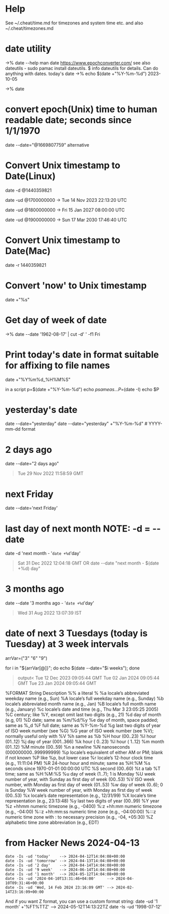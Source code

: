 # Help


See ~/.cheat/time.md for timezones and system time etc. and also ~/.cheat/timezones.md


# date utility
->%  date --help
man date
https://www.epochconverter.com/
  see also
  dateutils - sudo pamac install dateutils. $ info dateutils for details. Can do anything with dates.
  today's date
->% echo  $(date +"%Y-%m-%d")
 2023-10-05

->% date

# convert epoch(Unix) time to human readable date; seconds since 1/1/1970 

date --date="@1669807759"
 alternative 

# Convert Unix timestamp to Date(Linux)

date -d @1440359821

date -ud @1700000000
-> Tue 14 Nov 2023 22:13:20 UTC

date -ud @1800000000
-> Fri 15 Jan 2027 08:00:00 UTC

date -ud @1900000000
-> Sun 17 Mar 2030 17:46:40 UTC

# Convert Unix timestamp to Date(Mac)
date -r 1440359821

# Convert 'now' to Unix timestamp 
date +"%s"

# Get day of week of date

->%  date --date '1962-08-17' | cut -d' ' -f1
Fri

# Print today's date in format suitable for affixing to file names
date +"%Y%m%d_%H%M%S"

 in a script
p=$(date +"%Y-%m-%d")
echo $p
 same as ...
P=$(date -I)
echo $P

# yesterday's date
date --date="yesterday"
date  --date="yesterday" +"%Y-%m-%d" # YYYY-mm-dd format

# 2 days ago 
date --date="2 days ago" 
> Tue 29 Nov 2022 11:58:59 GMT

# next Friday
date --date='next Friday'

# last day of next month  NOTE: -d = --date 
date -d 'next month - '`date +%d`'day'
> Sat 31 Dec 2022 12:04:18 GMT
OR
date --date "next month - $(date +%d) day"

# 3 months ago
date --date '3 months ago - '`date +%d`'day'
> Wed 31 Aug 2022 13:07:39 IST

# date of next 3 Tuesdays (today is Tuesday) at 3 week intervals
arrVar=("3" "6" "9")

for i in "${arrVar[@]}"; do
echo $(date --date="$i weeks");
done
>output<
Tue 12 Dec 2023 09:05:44 GMT
Tue 02 Jan 2024 09:05:44 GMT
Tue 23 Jan 2024 09:05:44 GMT


%FORMAT String 	Description
%% 	a literal %
%a 	locale’s abbreviated weekday name (e.g., Sun)
%A 	locale’s full weekday name (e.g., Sunday)
%b 	locale’s abbreviated month name (e.g., Jan)
%B 	locale’s full month name (e.g., January)
%c 	locale’s date and time (e.g., Thu Mar 3 23:05:25 2005)
%C 	century; like %Y, except omit last two digits (e.g., 21)
%d 	day of month (e.g, 01)
%D 	date; same as %m/%d/%y
%e 	day of month, space padded; same as %_d
%F 	full date; same as %Y-%m-%d
%g 	last two digits of year of ISO week number (see %G)
%G 	year of ISO week number (see %V); normally useful only with %V
%h 	same as %b
%H 	hour (00..23)
%I 	hour (01..12)
%j 	day of year (001..366)
%k 	hour ( 0..23)
%l 	hour ( 1..12)
%m 	month (01..12)
%M 	minute (00..59)
%n 	a newline
%N 	nanoseconds (000000000..999999999)
%p 	locale’s equivalent of either AM or PM; blank if not known
%P 	like %p, but lower case
%r 	locale’s 12-hour clock time (e.g., 11:11:04 PM)
%R 	24-hour hour and minute; same as %H:%M
%s 	seconds since 1970-01-01 00:00:00 UTC
%S 	second (00..60)
%t 	a tab
%T 	time; same as %H:%M:%S
%u 	day of week (1..7); 1 is Monday
%U 	week number of year, with Sunday as first day of week (00..53)
%V 	ISO week number, with Monday as first day of week (01..53)
%w 	day of week (0..6); 0 is Sunday
%W 	week number of year, with Monday as first day of week (00..53)
%x 	locale’s date representation (e.g., 12/31/99)
%X 	locale’s time representation (e.g., 23:13:48)
%y 	last two digits of year (00..99)
%Y 	year
%z 	+hhmm numeric timezone (e.g., -0400)
%:z 	+hh:mm numeric timezone (e.g., -04:00)
%::z 	+hh:mm:ss numeric time zone (e.g., -04:00:00)
%:::z 	numeric time zone with : to necessary precision (e.g., -04, +05:30)
%Z 	alphabetic time zone abbreviation (e.g., EDT) 

# from Hacker News 2024-04-13
    date -Is -ud 'today'    --> 2024-04-12T14:04:08+00:00
    date -Is -ud 'tomorrow' --> 2024-04-13T14:04:08+00:00
    date -Is -ud '2 day'    --> 2024-04-14T14:04:08+00:00
    date -Is -ud '9 week'   --> 2024-06-14T14:04:08+00:00
    date -Is -ud '1 month'  --> 2024-05-12T14:04:08+00:00
    date -Is -ud '2024-04-10T13:31:46+04:00'     --> 2024-04-10T09:31:46+00:00
    date -Is -ud 'Wed, 14 Feb 2024 23:16:09 GMT' --> 2024-02-14T23:16:09+00:00

And if you want Z format, you can use a custom format string:
    date -ud '1 month' +'%FT%TTZ' --> 2024-05-12T14:13:22TZ
date -Is -ud '1998-07-12'

